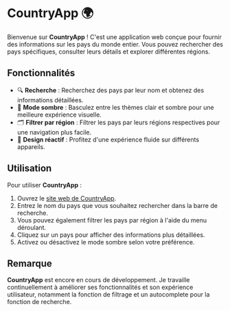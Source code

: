 # CountryApp 🌍

Bienvenue sur **CountryApp** ! C'est une application web conçue pour fournir des informations sur les pays du monde entier. Vous pouvez rechercher des pays spécifiques, consulter leurs détails et explorer différentes régions.

## Fonctionnalités
- 🔍 **Recherche** : Recherchez des pays par leur nom et obtenez des informations détaillées.
- 🌙 **Mode sombre** : Basculez entre les thèmes clair et sombre pour une meilleure expérience visuelle.
- 🗂️ **Filtrer par région** : Filtrer les pays par leurs régions respectives pour une navigation plus facile.
- 📱 **Design réactif** : Profitez d'une expérience fluide sur différents appareils.

## Utilisation
Pour utiliser **CountryApp** :
1. Ouvrez le [site web de CountryApp]((https://qlexisp.github.io/CountryApp/)).
2. Entrez le nom du pays que vous souhaitez rechercher dans la barre de recherche.
3. Vous pouvez également filtrer les pays par région à l'aide du menu déroulant.
4. Cliquez sur un pays pour afficher des informations plus détaillées.
5. Activez ou désactivez le mode sombre selon votre préférence.

## Remarque
**CountryApp** est encore en cours de développement. Je travaille continuellement à améliorer ses fonctionnalités et son expérience utilisateur, notamment la fonction de filtrage et un autocomplete pour la fonction de recherche.
